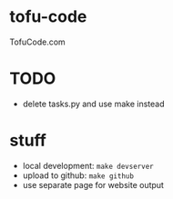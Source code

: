 # tofu-code
TofuCode.com


# TODO 
* delete tasks.py and use make instead 


# stuff
* local development: `make devserver`
* upload to github: `make github`
* use separate page for website output

